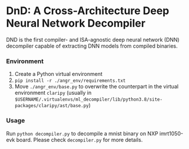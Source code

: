 # DnD: A Cross-Architecture Deep Neural Network Decompiler

DND is the first compiler- and ISA-agnostic deep neural network (DNN) decompiler capable of extracting DNN models from compiled binaries. 

### Environment  
1. Create a Python virtual environment
2. `pip install -r ./angr_env/requirements.txt `
3. Move `./angr_env/base.py` to overwrite the counterpart in the virtual environment `claripy` (usually in `$USERNAME/.virtualenvs/ml_decompiler/lib/python3.8/site-packages/claripy/ast/base.py`) 

### Usage
Run `python decompiler.py` to decompile a mnist binary on NXP imrt1050-evk board. Please check `decompiler.py` for more details.
